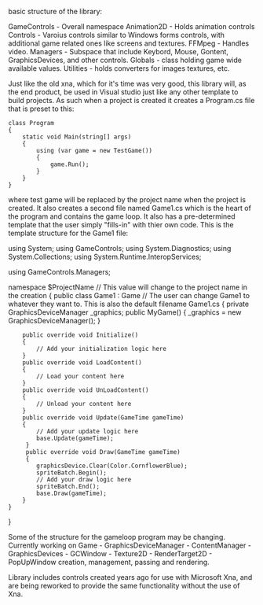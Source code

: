 basic structure of the library:

GameControls - Overall namespace
	Animation2D - Holds animation controls
	Controls - Varoius controls similar to Windows forms controls, with additional game related ones like screens and textures.
	FFMpeg - Handles video.
	Managers - Subspace that include Keybord, Mouse, Gontent, GraphicsDevices, and other controls.
	Globals - class holding game wide available values.
	Utilities - holds converters for images textures, etc.
	
Just like the old xna, which for it's time was very good, this library will, as the end product, be used in Visual studio
just like any other template to build projects. As such when a project is created it creates a Program.cs file that is preset to this:

    class Program 
    { 
        static void Main(string[] args) 
        {
            using (var game = new TestGame()) 
            { 
                game.Run(); 
            }
        } 
    } 
where test game will be replaced by the project name when the project is created. It also creates a second file named Game1.cs
which is the heart of the program and contains the game loop. It also has a pre-determined template that the user simply "fills-in"
with thier own code. This is the template structure for the Game1 file: 

using System; 
using GameControls; 
using System.Diagnostics;
using System.Collections;
using System.Runtime.InteropServices;

using GameControls.Managers; 

namespace $ProjectName  // This value will change to the project name in the creation
{ 
	public class Game1 : Game  // The user can change Game1 to whatever they want to. This is also the default filename Game1.cs
	{ 
		private GraphicsDeviceManager _graphics; 
		public MyGame() 
		{ 
			_graphics = new GraphicsDeviceManager(); 
		} 
		
		public override void Initialize() 
		{ 
			// Add your initialization logic here
		} 
		public override void LoadContent() 
		{ 
			// Load your content here
		} 
		public override void UnLoadContent() 
		{ 
			// Unload your content here
		} 
		public override void Update(GameTime gameTime) 
		{ 
			// Add your update logic here
			base.Update(gameTime); 
		 } 
		 public override void Draw(GameTime gameTime) 
		 { 
			graphicsDevice.Clear(Color.CornflowerBlue);
			spriteBatch.Begin();
			// Add your draw logic here
			spriteBatch.End();
			base.Draw(gameTime); 
		} 
	}
}

Some of the structure for the gameloop program may be changing.
Currently working on Game - GraphicsDeviceManager - ContentManager - GraphicsDevices - GCWindow - Texture2D - RenderTarget2D - PopUpWindow 
creation, management, passing and rendering.

Library includes controls created years ago for use with Microsoft Xna, and are being reworked to provide the same functionality without the
use of Xna.

